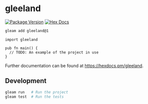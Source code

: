 # gleeland

[![Package Version](https://img.shields.io/hexpm/v/gleeland)](https://hex.pm/packages/gleeland)
[![Hex Docs](https://img.shields.io/badge/hex-docs-ffaff3)](https://hexdocs.pm/gleeland/)

```sh
gleam add gleeland@1
```
```gleam
import gleeland

pub fn main() {
  // TODO: An example of the project in use
}
```

Further documentation can be found at <https://hexdocs.pm/gleeland>.

## Development

```sh
gleam run   # Run the project
gleam test  # Run the tests
```
